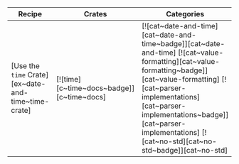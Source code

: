 | Recipe | Crates | Categories |
|--------|--------|------------|
| [Use the `time` Crate][ex~date-and-time~time-crate] | [![time][c~time~docs~badge]][c~time~docs] | [![cat~date-and-time][cat~date-and-time~badge]][cat~date-and-time] [![cat~value-formatting][cat~value-formatting~badge]][cat~value-formatting] [![cat~parser-implementations][cat~parser-implementations~badge]][cat~parser-implementations] [![cat~no-std][cat~no-std~badge]][cat~no-std] |
